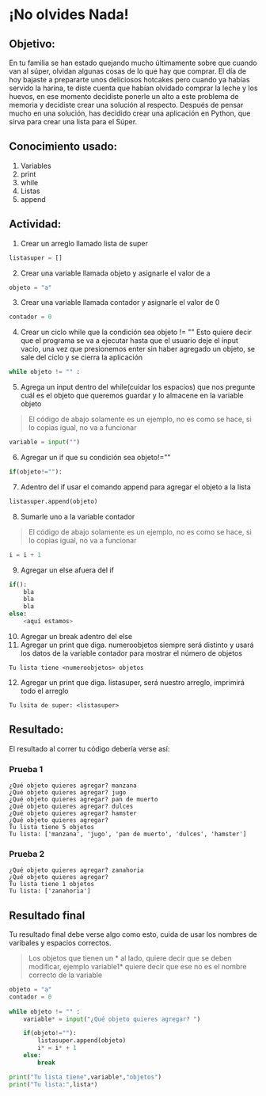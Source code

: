 # ¡No olvides Nada!
## Objetivo: 
En tu familia se han estado quejando mucho últimamente sobre que cuando van al súper, olvidan algunas cosas de lo que hay que comprar. El día de hoy bajaste a prepararte unos deliciosos hotcakes pero cuando ya habías servido la harina, te diste cuenta que habían olvidado comprar la leche y los huevos, en ese momento decidiste ponerle un alto a este problema de memoria y decidiste crear una solución al respecto. Después de pensar mucho en una solución, has decidido crear una aplicación en Python, que sirva para crear una lista para el Súper. 

## Conocimiento usado:
1. Variables
2. print
3. while
4. Listas
5. append

## Actividad:
1) Crear un arreglo llamado lista de super
~~~python
listasuper = []
~~~
2) Crear una variable llamada objeto y asignarle el valor de a
~~~python
objeto = "a"
~~~
3) Crear una variable llamada contador y asignarle el valor de 0
~~~python
contador = 0
~~~
4) Crear un ciclo while que la condición sea objeto != ""
Esto quiere decir que el programa se va a ejecutar hasta que el usuario deje el input vacío, una vez que presionemos enter sin haber agregado un objeto, se sale del ciclo y se cierra la aplicación
~~~python
while objeto != "" :
~~~
5) Agrega un input dentro del while(cuidar los espacios) que nos pregunte cuál es el objeto que queremos guardar y lo almacene en la variable objeto
>El código de abajo solamente es un ejemplo, no es como se hace, si lo copias igual, no va a funcionar
~~~python
variable = input("")
~~~
6) Agregar un if que su condición sea objeto!=""
~~~python
if(objeto!=""):
~~~
7) Adentro del if usar el comando append para agregar el objeto a la lista
~~~python
listasuper.append(objeto)
~~~
8) Sumarle uno a la variable contador
>El código de abajo solamente es un ejemplo, no es como se hace, si lo copias igual, no va a funcionar
~~~python
i = i + 1
~~~
9) Agregar un else afuera del if
~~~python
if():
	bla
	bla
	bla
else:
	<aquí estamos>
~~~
10) Agregar un break adentro del else
11) Agregar un print que diga. numeroobjetos siempre será distinto y usará los datos de la variable contador para mostrar el número de objetos
~~~text
Tu lista tiene <numeroobjetos> objetos
~~~
12) Agregar un print que diga. listasuper, será nuestro arreglo, imprimirá todo el arreglo
~~~text
Tu lsita de super: <listasuper>
~~~
## Resultado:
El resultado al correr tu código debería verse así:
### Prueba 1
~~~shell
¿Qué objeto quieres agregar? manzana
¿Qué objeto quieres agregar? jugo
¿Qué objeto quieres agregar? pan de muerto
¿Qué objeto quieres agregar? dulces
¿Qué objeto quieres agregar? hamster
¿Qué objeto quieres agregar? 
Tu lista tiene 5 objetos
Tu lista: ['manzana', 'jugo', 'pan de muerto', 'dulces', 'hamster']
~~~
### Prueba 2
~~~shell
¿Qué objeto quieres agregar? zanahoria
¿Qué objeto quieres agregar? 
Tu lista tiene 1 objetos
Tu lista: ['zanahoria']
~~~

## Resultado final
Tu resultado final debe verse algo como esto, cuida de usar los nombres de varibales y espacios correctos.
>Los objetos que tienen un * al lado, quiere decir que se deben modificar, ejemplo variable1* quiere decir que ese no es el nombre correcto de la variable
~~~python
objeto = "a"
contador = 0
  
while objeto != "" :
	variable* = input("¿Qué objeto quieres agregar? ")

	if(objeto!=""):
		listasuper.append(objeto)
		i* = i* + 1
	else:	
		break

print("Tu lista tiene",variable*,"objetos")
print("Tu lista:",lista*)
~~~
